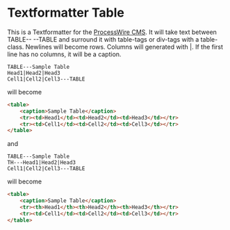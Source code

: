 # Textformatter Table
This is a Textformatter for the [ProcessWire CMS](https://www.processwire.com). It will take text between TABLE-- --TABLE and surround it with table-tags or div-tags with a table-class. Newlines will become rows. Columns will generated with |. If the first line has no columns, it will be a caption.

```
TABLE---Sample Table
Head1|Head2|Head3
Cell1|Cell2|Cell3---TABLE
```
will become
```html
<table>
    <caption>Sample Table</caption>
    <tr><td>Head1</td><td>Head2</td><td>Head3</td></tr>
    <tr><td>Cell1</td><td>Cell2</td><td>Cell3</td></tr>
</table>
```
and
```
TABLE---Sample Table
TH---Head1|Head2|Head3
Cell1|Cell2|Cell3---TABLE
```
will become
```html
<table>
    <caption>Sample Table</caption>
    <tr><th>Head1</th><th>Head2</th><th>Head3</th></tr>
    <tr><td>Cell1</td><td>Cell2</td><td>Cell3</td></tr>
</table>
```
